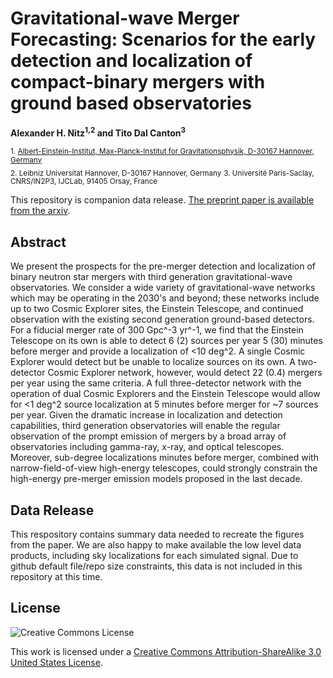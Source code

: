 # Gravitational-wave Merger Forecasting: Scenarios for the early detection and localization of compact-binary mergers with ground based observatories
**Alexander H. Nitz<sup>1,2</sup> and Tito Dal Canton<sup>3</sup>**

 <sub>1. [Albert-Einstein-Institut, Max-Planck-Institut for Gravitationsphysik, D-30167 Hannover, Germany](http://www.aei.mpg.de/obs-rel-cos)</sub>  
 <sub>2. Leibniz Universitat Hannover, D-30167 Hannover, Germany</sub> 
 <sub>3. Université Paris-Saclay, CNRS/IN2P3, IJCLab, 91405 Orsay, France</sub>

This repository is companion data release. [The preprint paper is available from the arxiv](http://arxiv.org/abs/2106.15259).
 
## Abstract ##
We present the prospects for the pre-merger detection and localization of binary neutron star mergers with third generation gravitational-wave observatories. We consider a wide variety of gravitational-wave networks which may be operating in the 2030's and beyond; these networks include up to two Cosmic Explorer sites, the Einstein Telescope, and continued observation with the existing second generation ground-based detectors. For a fiducial merger rate of 300 Gpc^-3 yr^-1, we find that the Einstein Telescope on its own is able to detect 6 (2) sources per year 5 (30) minutes before merger and provide a localization of <10 deg^2. A single Cosmic Explorer would detect but be unable to localize sources on its own. A two-detector Cosmic Explorer network, however, would detect 22 (0.4) mergers per year using the same criteria. A full three-detector network with the operation of dual Cosmic Explorers and the Einstein Telescope would allow for <1 deg^2 source localization at 5 minutes before merger for ~7 sources per year. Given the dramatic increase in localization and detection capabilities, third generation observatories will enable the regular observation of the prompt emission of mergers by a broad array of observatories including gamma-ray, x-ray, and optical telescopes. Moreover, sub-degree localizations minutes before merger, combined with narrow-field-of-view high-energy telescopes, could strongly constrain the high-energy pre-merger emission models proposed in the last decade.

## Data Release ##

This respository contains summary data needed to recreate the figures from the paper. We are also happy
to make available the low level data products, including  sky localizations for each simulated signal.
Due to github default file/repo size constraints, this data is not included in this repository at this time.

## License ##
![Creative Commons License](https://i.creativecommons.org/l/by-sa/3.0/us/88x31.png "Creative Commons License")

This work is licensed under a [Creative Commons Attribution-ShareAlike 3.0 United States License](http://creativecommons.org/licenses/by-sa/3.0/us/).
